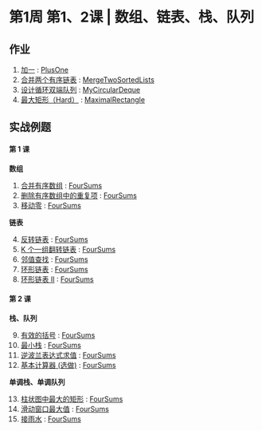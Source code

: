 # 第1周 第1、2课 | 数组、链表、栈、队列

## 作业

1. [加一](https://leetcode.com/problems/plus-one/) : [PlusOne](./src/main/java/com/inbetter/homework/algorithm/PlusOne.java)
2. [合并两个有序链表](https://leetcode.com/problems/merge-two-sorted-lists/) : [MergeTwoSortedLists](./src/main/java/com/inbetter/homework/algorithm/MergeTwoSortedLists.java)
3. [设计循环双端队列](https://leetcode.com/problems/design-circular-deque/) : [MyCircularDeque](./src/main/java/com/inbetter/homework/algorithm/MyCircularDeque.java)
4. [最大矩形（Hard）](https://leetcode.com/problems/maximal-rectangle/) : [MaximalRectangle](./src/main/java/com/inbetter/homework/algorithm/MaximalRectangle.java)

## 实战例题

#### 第 1 课

**数组**

1. [合并有序数组](https://leetcode-cn.com/problems/merge-sorted-array/) : [FourSums](./src/main/java/com/inbetter/homework/algorithm/FourSums.java)
2. [删除有序数组中的重复项](https://leetcode-cn.com/problems/remove-duplicates-from-sorted-array/) : [FourSums](./src/main/java/com/inbetter/homework/algorithm/FourSums.java)
3. [移动零](https://leetcode-cn.com/problems/move-zeroes/) : [FourSums](./src/main/java/com/inbetter/homework/algorithm/FourSums.java)

**链表**

4. [反转链表](https://leetcode-cn.com/problems/reverse-linked-list/) : [FourSums](./src/main/java/com/inbetter/homework/algorithm/FourSums.java)
5. [K 个一组翻转链表](https://leetcode-cn.com/problems/reverse-nodes-in-k-group/) : [FourSums](./src/main/java/com/inbetter/homework/algorithm/FourSums.java)
6. [邻值查找](https://www.acwing.com/problem/content/description/138/) : [FourSums](./src/main/java/com/inbetter/homework/algorithm/FourSums.java)
7. [环形链表](https://leetcode-cn.com/problems/linked-list-cycle/) : [FourSums](./src/main/java/com/inbetter/homework/algorithm/FourSums.java)
8. [环形链表 II](https://leetcode-cn.com/problems/linked-list-cycle-ii/) : [FourSums](./src/main/java/com/inbetter/homework/algorithm/FourSums.java)

#### 第 2 课

**栈、队列**

9. [有效的括号](https://leetcode-cn.com/problems/valid-parentheses/) : [FourSums](./src/main/java/com/inbetter/homework/algorithm/FourSums.java)
10. [最小栈](https://leetcode-cn.com/problems/min-stack/) : [FourSums](./src/main/java/com/inbetter/homework/algorithm/FourSums.java)
11. [逆波兰表达式求值](https://leetcode-cn.com/problems/evaluate-reverse-polish-notation/) : [FourSums](./src/main/java/com/inbetter/homework/algorithm/FourSums.java)
12. [基本计算器 (选做)](https://leetcode-cn.com/problems/basic-calculator/) : [FourSums](./src/main/java/com/inbetter/homework/algorithm/FourSums.java)

**单调栈、单调队列**

13. [柱状图中最大的矩形](https://leetcode-cn.com/problems/largest-rectangle-in-histogram/) : [FourSums](./src/main/java/com/inbetter/homework/algorithm/FourSums.java)
14. [滑动窗口最大值](https://leetcode-cn.com/problems/sliding-window-maximum/) : [FourSums](./src/main/java/com/inbetter/homework/algorithm/FourSums.java)
15. [接雨水](https://leetcode-cn.com/problems/trapping-rain-water/) : [FourSums](./src/main/java/com/inbetter/homework/algorithm/FourSums.java)